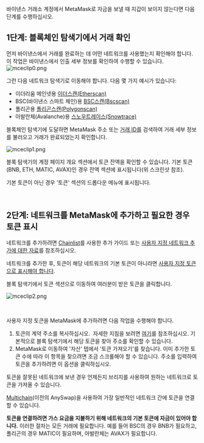 바이낸스 거래소 계정에서 MetaMask로 자금을 보낼 때 지갑이 보이지 않는다면 다음 단계를 수행하십시오.


**1단계: 블록체인 탐색기에서 거래 확인**
-------------------------


먼저 바이낸스에서 거래를 완료하는 데 어떤 네트워크를 사용했는지 확인해야 합니다. 이 작업은 바이낸스에서 인출 세부 정보를 확인하여 수행할 수 있습니다.  
![mceclip0.png](https://support.metamask.io/hc/article_attachments/4416068979483/mceclip0.png)


그런 다음 네트워크 탐색기로 이동해야 합니다. 다음 몇 가지 예시가 있습니다:


* 이더리움 메인넷용 [이더스캔(Etherscan)](https://etherscan.io/)
* BSC(바이낸스 스마트 체인)용 [BSC스캔(Bscscan)](https://bscscan.com/)
* 폴리곤용 [폴리곤스캔(Polygonscan)](https://polygonscan.com/)
* 아발란체(Avalanche)용 [스노우트레이스(Snowtrace)](https://snowtrace.io/)


블록체인 탐색기에 도달하면 MetaMask 주소 또는 [거래 ID를](https://support.metamask.io/hc/en-us/articles/4413442094235) 검색하여 거래 세부 정보를 불러오고 거래가 완료되었는지 확인합니다. 


![mceclip1.png](https://support.metamask.io/hc/article_attachments/4416075037595/mceclip1.png)


블록 탐색기의 계정 페이지 개요 섹션에서 토큰 잔액을 확인할 수 있습니다. 기본 토큰(BNB, ETH, MATIC, AVAX)인 경우 잔액 섹션에 표시됩니다(위 스크린샷 참조).


기본 토큰이 아닌 경우 '토큰' 섹션의 드롭다운 메뉴에 표시됩니다.


 


**2단계: 네트워크를 MetaMask에 추가하고 필요한 경우 토큰 표시**
------------------------------------------


네트워크를 추가하려면 [Chainlist](https://support.metamask.io/hc/en-us/articles/360058992772-Add-a-network-using-Chainlist-Extension-or-Mobile-)를 사용한 추가 가이드 또는 [사용자 지정 네트워크 추가에 대한 자료](https://support.metamask.io/hc/en-us/articles/360043227612-How-to-add-a-custom-network-RPC)를 참조하십시오.


네트워크를 추가한 후, 토큰이 해당 네트워크의 기본 토큰이 아니라면 [사용자 지정 토큰으로 표시해야 합니다](https://support.metamask.io/hc/en-us/articles/360015489031-How-to-add-unlisted-tokens-custom-tokens-in-MetaMask). 


블록 탐색기에서 토큰 섹션으로 이동하여 여러분이 받은 토큰을 클릭합니다. 


![mceclip2.png](https://support.metamask.io/hc/article_attachments/4416075047451/mceclip2.png)


 


사용자 지정 토큰을 MetaMask에 추가하려면 다음 작업을 수행해야 합니다.


1. 토큰의 계약 주소를 복사하십시오.  자세한 지침을 보려면 [여기](https://support.metamask.io/hc/en-us/articles/360015488811-What-is-a-Token-Contract-Address-)를 참조하십시오. 기본적으로 블록 탐색기에서 해당 토큰을 찾아 주소를 확인할 수 있습니다.
2. MetaMask로 이동하여 '자산' 탭에서 '토큰 가져오기'를 찾습니다. 이미 추가한 토큰 수에 따라 이 항목을 찾으려면 조금 스크롤해야 할 수 있습니다. 주소를 입력하여 토큰을 추가하려면 이 옵션을 클릭하십시오.


토큰을 잘못된 네트워크에 보낸 경우 언제든지 브리지를 사용하여 원하는 네트워크로 토큰을 가져올 수 있습니다.


[Multichain](https://multichain.org/)(이전의 AnySwap)을 사용하여 가장 일반적인 네트워크 간에 토큰을 연결할 수 있습니다.


**토큰을 연결하려면 가스 요금을 지불하기 위해 네트워크의 기본 토큰에 자금이 있어야 합니다.** 이러한 절차는 모든 거래에 필요합니다. 예를 들어 BSC의 경우 BNB가 필요하고, 폴리곤의 경우 MATIC이 필요하며, 아발란체는 AVAX가 필요합니다.

